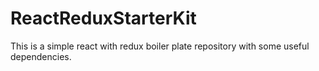 # ReactReduxStarterKit
This is a simple react with redux boiler plate repository with some useful dependencies.
